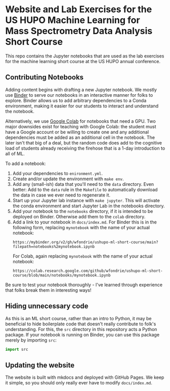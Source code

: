 # Website and Lab Exercises for the US HUPO Machine Learning for Mass Spectrometry Data Analysis Short Course

This repo contains the Jupyter notebooks that are used as the lab exercises for the machine learning short course at the US HUPO annual conference.

## Contributing Notebooks

Adding content begins with drafting a new Jupyter notebook.
We mostly use [Binder](https://mybinder.org/) to serve our notebooks in an interactive manner for folks to explore.
Binder allows us to add arbitrary dependencies to a Conda environment, making it easier for our students to interact and understand the notebook.

Alternatively, we use [Google Colab](https://colab.research.google.com/) for notebooks that need a GPU.
Two major downsides exist for teaching with Google Colab: the student must have a Google account or be willing to create one and any additional dependencies must be added as an additional cell in the notebook.
The later isn't that big of a deal, but the random code does add to the cognitive load of students already receiving the firehose that is a 1-day introduction to all of ML.

To add a notebook:

1. Add your dependencies to `enironment.yml`.
2. Create and/or update the environment with `make env`.
3. Add any (small-ish) data that you'll need to the `data` directory.
   Even better: Add to the `data` rule in the `Makefile` to automatically download the data in case we ever need to regenerate it.
4. Start up your Jupyter lab instance with `make jupyter`.
   This will activate the conda environment and start Jupyter Lab in the notebooks directory.
5. Add your notebook to the `notebooks` directory, if it is intended to be deployed on Binder.
   Otherwise add them to the `colab` directory.
6. Add a link to your notebook in `docs/index.md`.
   For Binder this is in the following form, replacing `mynotebook` with the name of your actual notebook:
   ```
   https://mybinder.org/v2/gh/wfondrie/ushupo-ml-short-course/main?filepath=notebooks%2mynotebook.ipynb
   ```
   For Colab, again replacing `mynotebook` with the name of your actual notebook:
   ```
   https://colab.research.google.com/github/wfondrie/ushupo-ml-short-course/blob/main/notebooks/mynotebook.ipynb
   ```

Be sure to test your notebook thoroughly - I've learned through experience that folks break them in interesting ways!

## Hiding unnecessary code

As this is an ML short course, rather than an intro to Python, it may be beneficial to hide boilerplate code that doesn't really contribute to folk's understanding.
For this, the `src` directory in this repository acts a Python package.
If your notebook is running on Binder, you can use this package merely by importing `src`:

``` python
import src
```

## Updating the website

The website is built with mkdocs and deployed with GitHub Pages.
We keep it simple, so you should only really ever have to modify `docs/index.md`.
